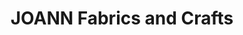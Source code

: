---
title: "JOANN Fabrics and Crafts"
url: /joliet-commons/joann-fabrics-and-crafts/
shop: craft
---